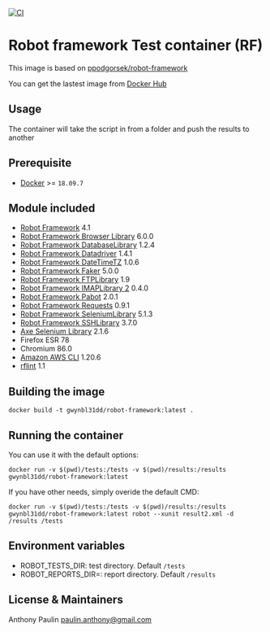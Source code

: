 [![CI](https://github.com/Gwynbl31dd/robotframework-docker/actions/workflows/docker-image.yml/badge.svg)](https://github.com/Gwynbl31dd/robotframework-docker/actions/workflows/docker-image.yml)


# Robot framework Test container (RF)

This image is based on [ppodgorsek/robot-framework](https://github.com/ppodgorsek/docker-robot-framework/)

You can get the lastest image from [Docker Hub](https://hub.docker.com/r/gwynbl31dd/robot-framework)

## Usage

The container will take the script in from a folder and push the results to another

## Prerequisite 

* [Docker](https://docs.docker.com/) >= `18.09.7`

## Module included

* [Robot Framework](https://github.com/robotframework/robotframework) 4.1
* [Robot Framework Browser Library](https://github.com/MarketSquare/robotframework-browser) 6.0.0
* [Robot Framework DatabaseLibrary](https://github.com/franz-see/Robotframework-Database-Library) 1.2.4
* [Robot Framework Datadriver](https://github.com/Snooz82/robotframework-datadriver) 1.4.1
* [Robot Framework DateTimeTZ](https://github.com/testautomation/DateTimeTZ) 1.0.6
* [Robot Framework Faker](https://github.com/guykisel/robotframework-faker) 5.0.0
* [Robot Framework FTPLibrary](https://github.com/kowalpy/Robot-Framework-FTP-Library) 1.9
* [Robot Framework IMAPLibrary 2](https://pypi.org/project/robotframework-imaplibrary2/) 0.4.0
* [Robot Framework Pabot](https://github.com/mkorpela/pabot) 2.0.1
* [Robot Framework Requests](https://github.com/bulkan/robotframework-requests) 0.9.1
* [Robot Framework SeleniumLibrary](https://github.com/robotframework/SeleniumLibrary) 5.1.3
* [Robot Framework SSHLibrary](https://github.com/robotframework/SSHLibrary) 3.7.0
* [Axe Selenium Library](https://github.com/mozilla-services/axe-selenium-python) 2.1.6
* Firefox ESR 78
* Chromium 86.0
* [Amazon AWS CLI](https://pypi.org/project/awscli/) 1.20.6
* [rflint](https://pypi.org/project/robotframework-lint/) 1.1

## Building the image

```
docker build -t gwynbl31dd/robot-framework:latest .
```

## Running the container

You can use it with the default options:

```
docker run -v $(pwd)/tests:/tests -v $(pwd)/results:/results gwynbl31dd/robot-framework:latest
```

If you have other needs, simply overide the default CMD:

```
docker run -v $(pwd)/tests:/tests -v $(pwd)/results:/results gwynbl31dd/robot-framework:latest robot --xunit result2.xml -d /results /tests
```

## Environment variables

* ROBOT_TESTS_DIR: test directory. Default ``/tests``
* ROBOT_REPORTS_DIR=: report directory. Default ``/results``

## License & Maintainers

Anthony Paulin <paulin.anthony@gmail.com>